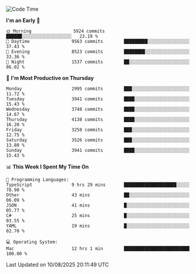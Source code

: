 <!--START_SECTION:waka-->
![Code Time](http://img.shields.io/badge/Code%20Time-5%2C278%20hrs%2057%20mins-blue)

**I'm an Early 🐤** 

```text
🌞 Morning                5924 commits        ██████░░░░░░░░░░░░░░░░░░░   23.19 % 
🌆 Daytime                9563 commits        █████████░░░░░░░░░░░░░░░░   37.43 % 
🌃 Evening                8523 commits        ████████░░░░░░░░░░░░░░░░░   33.36 % 
🌙 Night                  1537 commits        ██░░░░░░░░░░░░░░░░░░░░░░░   06.02 % 
```
📅 **I'm Most Productive on Thursday** 

```text
Monday                   2995 commits        ███░░░░░░░░░░░░░░░░░░░░░░   11.72 % 
Tuesday                  3941 commits        ████░░░░░░░░░░░░░░░░░░░░░   15.43 % 
Wednesday                3748 commits        ████░░░░░░░░░░░░░░░░░░░░░   14.67 % 
Thursday                 4138 commits        ████░░░░░░░░░░░░░░░░░░░░░   16.20 % 
Friday                   3258 commits        ███░░░░░░░░░░░░░░░░░░░░░░   12.75 % 
Saturday                 3526 commits        ███░░░░░░░░░░░░░░░░░░░░░░   13.80 % 
Sunday                   3941 commits        ████░░░░░░░░░░░░░░░░░░░░░   15.43 % 
```


📊 **This Week I Spent My Time On** 

```text
💬 Programming Languages: 
TypeScript               9 hrs 29 mins       ████████████████████░░░░░   78.98 % 
Other                    43 mins             ██░░░░░░░░░░░░░░░░░░░░░░░   06.09 % 
JSON                     41 mins             █░░░░░░░░░░░░░░░░░░░░░░░░   05.77 % 
C#                       25 mins             █░░░░░░░░░░░░░░░░░░░░░░░░   03.55 % 
YAML                     19 mins             █░░░░░░░░░░░░░░░░░░░░░░░░   02.70 % 

💻 Operating System: 
Mac                      12 hrs 1 min        █████████████████████████   100.00 % 
```


 Last Updated on 10/08/2025 20:11:49 UTC
<!--END_SECTION:waka-->

